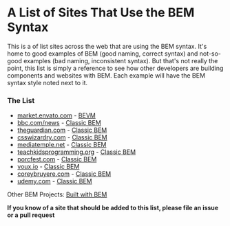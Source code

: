 # A List of Sites That Use the BEM Syntax

This is a of list sites across the web that are using the BEM syntax.
It's home to good examples of BEM (good naming, correct syntax) and not-so-good examples (bad naming, inconsistent syntax).
But that's not really the point, this list is simply a reference to see how other developers are building components and websites with BEM.
Each example will have the BEM syntax style noted next to it.

### The List

* [market.envato.com](http://market.envato.com/) - [BEVM](http://webuild.envato.com/blog/chainable-bem-modifiers/)
* [bbc.com/news](http://www.bbc.com/news) - [Classic BEM](http://csswizardry.com/2013/01/mindbemding-getting-your-head-round-bem-syntax/)
* [theguardian.com](https://www.theguardian.com/) - [Classic BEM](http://csswizardry.com/2013/01/mindbemding-getting-your-head-round-bem-syntax/)
* [csswizardry.com](http://csswizardry.com/) - [Classic BEM](http://csswizardry.com/2013/01/mindbemding-getting-your-head-round-bem-syntax/)
* [mediatemple.net](http://mediatemple.net/) - [Classic BEM](http://csswizardry.com/2013/01/mindbemding-getting-your-head-round-bem-syntax/)
* [teachkidsprogramming.org](http://teachingkidsprogramming.org/) - [Classic BEM](http://csswizardry.com/2013/01/mindbemding-getting-your-head-round-bem-syntax/)
* [porcfest.com](http://porcfest.com/) - [Classic BEM](http://csswizardry.com/2013/01/mindbemding-getting-your-head-round-bem-syntax/)
* [voux.io](http://voux.io/) - [Classic BEM](http://csswizardry.com/2013/01/mindbemding-getting-your-head-round-bem-syntax/)
* [coreybruyere.com](http://coreybruyere.com/) - [Classic BEM](http://csswizardry.com/2013/01/mindbemding-getting-your-head-round-bem-syntax/)
* [udemy.com](http://udemy.com/) - [Classic BEM](http://csswizardry.com/2013/01/mindbemding-getting-your-head-round-bem-syntax/)

Other BEM Projects: [Built with BEM](https://en.bem.info/built-with-b/)

**If you know of a site that should be added to this list, please file an issue or a pull request**
